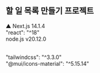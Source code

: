## 할 일 목록 만들기 프로젝트

▲ Next.js 14.1.4 
<br>
"react": "^18"
<br>
node.js v20.12.0

<br>
"tailwindcss": "^3.3.0"
<br>
"@mui/icons-material": "^5.15.14"
